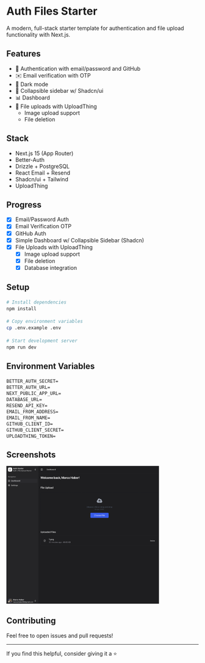 # Auth Files Starter

A modern, full-stack starter template for authentication and file upload functionality with Next.js.

## Features

- 🔐 Authentication with email/password and GitHub
- ✉️ Email verification with OTP
- 🎨 Dark mode
- 📱 Collapsible sidebar w/ Shadcn/ui
- 📊 Dashboard
- 📁 File uploads with UploadThing
  - Image upload support
  - File deletion

## Stack

- Next.js 15 (App Router)
- Better-Auth
- Drizzle + PostgreSQL
- React Email + Resend
- Shadcn/ui + Tailwind
- UploadThing

## Progress

- [x] Email/Password Auth
- [x] Email Verification OTP
- [x] GitHub Auth
- [x] Simple Dashboard w/ Collapsible Sidebar (Shadcn)
- [x] File Uploads with UploadThing
  - [x] Image upload support
  - [x] File deletion
  - [x] Database integration

## Setup

```bash
# Install dependencies
npm install

# Copy environment variables
cp .env.example .env

# Start development server
npm run dev
```

## Environment Variables

```env
BETTER_AUTH_SECRET=
BETTER_AUTH_URL=
NEXT_PUBLIC_APP_URL=
DATABASE_URL=
RESEND_API_KEY=
EMAIL_FROM_ADDRESS=
EMAIL_FROM_NAME=
GITHUB_CLIENT_ID=
GITHUB_CLIENT_SECRET=
UPLOADTHING_TOKEN=
```

## Screenshots

  <img src="./public/readme-screenshots/dashboard.png" width="400" alt="Dashboard" />

## Contributing

Feel free to open issues and pull requests!

---

If you find this helpful, consider giving it a ⭐️
